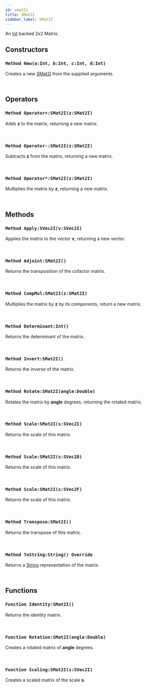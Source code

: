 ```yaml
---
id: smat2i
title: SMat2I
sidebar_label: SMat2I
---
```


An [Int](../../../brl/brl.blitz/#int) backed 2x2 Matrix.


## Constructors

### `Method New(a:Int, b:Int, c:Int, d:Int)`

Creates a new [SMat2I](../../../brl/brl.matrix/smat2i) from the supplied arguments.

<br/>

## Operators

### `Method Operator+:SMat2I(z:SMat2I)`

Adds <b>z</b> to the matrix, returning a new matrix.

<br/>

### `Method Operator-:SMat2I(z:SMat2I)`

Subtracts <b>z</b> from the matrix, returning a new matrix.

<br/>

### `Method Operator*:SMat2I(z:SMat2I)`

Multiplies the matrix by <b>z</b>, returning a new matrix.

<br/>

## Methods

### `Method Apply:SVec2I(v:SVec2I)`

Applies the matrix to the vector <b>v</b>, returning a new vector.

<br/>

### `Method Adjoint:SMat2I()`

Returns the transposition of the cofactor matrix.

<br/>

### `Method CompMul:SMat2I(z:SMat2I)`

Multiplies the matrix by <b>z</b> by its components, return a new matrix.

<br/>

### `Method Determinant:Int()`

Returns the determinant of the matrix.

<br/>

### `Method Invert:SMat2I()`

Returns the inverse of the matrix.

<br/>

### `Method Rotate:SMat2I(angle:Double)`

Rotates the matrix by <b>angle</b> degrees, returning the rotated matrix.

<br/>

### `Method Scale:SMat2I(s:SVec2I)`

Returns the scale of this matrix.

<br/>

### `Method Scale:SMat2I(s:SVec2D)`

Returns the scale of this matrix.

<br/>

### `Method Scale:SMat2I(s:SVec2F)`

Returns the scale of this matrix.

<br/>

### `Method Transpose:SMat2I()`

Returns the transpose of this matrix.

<br/>

### `Method ToString:String() Override`

Returns a [String](../../../brl/brl.blitz/#string) representation of the matrix.

<br/>

## Functions

### `Function Identity:SMat2I()`

Returns the identity matrix.

<br/>

### `Function Rotation:SMat2I(angle:Double)`

Creates a rotated matrix of <b>angle</b> degrees.

<br/>

### `Function Scaling:SMat2I(s:SVec2I)`

Creates a scaled matrix of the scale <b>s</b>.

<br/>

